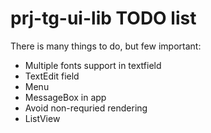 # prj-tg-ui-lib TODO list

There is many things to do, but few important:

* Multiple fonts support in textfield
* TextEdit field
* Menu
* MessageBox in app
* Avoid non-requried rendering
* ListView


